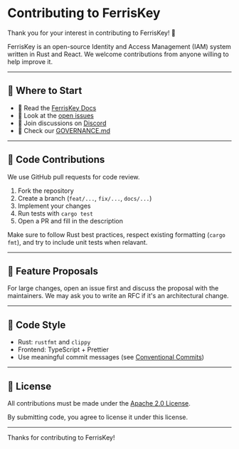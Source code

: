 # Contributing to FerrisKey

Thank you for your interest in contributing to FerrisKey! 🦀

FerrisKey is an open-source Identity and Access Management (IAM) system written in Rust and React. We welcome contributions from anyone willing to help improve it.

---

## 🧭 Where to Start

- 📖 Read the [FerrisKey Docs](https://docs.ferriskey.bonnal.cloud)
- 🐞 Look at the [open issues](https://github.com/ferriskey/ferriskey/issues)
- 💬 Join discussions on [Discord](https://discord.ferriskey.bonnal.cloud)
- 📝 Check our [GOVERNANCE.md](./GOVERNANCE.md)

---

## 🧪 Code Contributions

We use GitHub pull requests for code review.

1. Fork the repository
2. Create a branch (`feat/...`, `fix/...`, `docs/...`)
3. Implement your changes
4. Run tests with `cargo test`
5. Open a PR and fill in the description

Make sure to follow Rust best practices, respect existing formatting (`cargo fmt`), and try to include unit tests when relavant.

---

## 📝 Feature Proposals

For large changes, open an issue first and discuss the proposal with the maintainers. We may ask you to write an RFC if it's an architectural change.

---

## 🧹 Code Style

- Rust: `rustfmt` and `clippy`
- Frontend: TypeScript + Prettier
- Use meaningful commit messages (see [Conventional Commits](https://www.conventionalcommits.org/))

---

## 🧾 License

All contributions must be made under the [Apache 2.0 License](./LICENSE).

By submitting code, you agree to license it under this license.

---

Thanks for contributing to FerrisKey!
